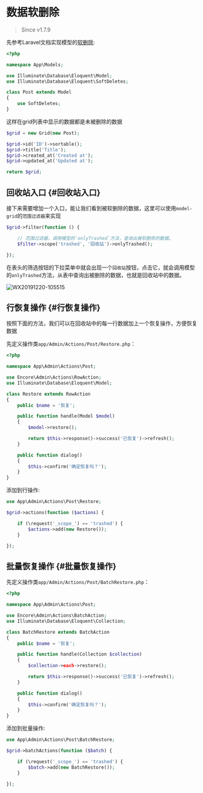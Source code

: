 # 数据软删除

> Since v1.7.9

先参考Laravel文档实现模型的[软删除](https://learnku.com/docs/laravel/6.x/eloquent/5176#soft-deleting):

```php
<?php

namespace App\Models;

use Illuminate\Database\Eloquent\Model;
use Illuminate\Database\Eloquent\SoftDeletes;

class Post extends Model
{
    use SoftDeletes;
}
```

这样在grid列表中显示的数据都是未被删除的数据

```php
$grid = new Grid(new Post);

$grid->id('ID')->sortable();
$grid->title('Title');
$grid->created_at('Created at');
$grid->updated_at('Updated at');

return $grid;
```

## 回收站入口 {#回收站入口}

接下来需要增加一个入口，能让我们看到被软删除的数据，这里可以使用`model-grid`的`范围过滤器`来实现

```php
$grid->filter(function () {

    // 范围过滤器，调用模型的`onlyTrashed`方法，查询出被软删除的数据。
    $filter->scope('trashed', '回收站')->onlyTrashed();

});
```

在表头的筛选按钮的下拉菜单中就会出现一个`回收站`按钮，点击它，就会调用模型的`onlyTrashed`方法，从表中查询出被删除的数据，也就是回收站中的数据。

![WX20191220-105515](https://user-images.githubusercontent.com/1479100/71235280-add75d00-2336-11ea-97f4-bb8d3f65b20c.png)

## 行恢复操作 {#行恢复操作}

按照下面的方法，我们可以在回收站中的每一行数据加上一个恢复操作，方便恢复数据

先定义操作类`app/Admin/Actions/Post/Restore.php`：

```php
<?php

namespace App\Admin\Actions\Post;

use Encore\Admin\Actions\RowAction;
use Illuminate\Database\Eloquent\Model;

class Restore extends RowAction
{
    public $name = '恢复';

    public function handle(Model $model)
    {
        $model->restore();

        return $this->response()->success('已恢复')->refresh();
    }

    public function dialog()
    {
        $this->confirm('确定恢复吗？');
    }
}
```

添加到行操作:

```php
use App\Admin\Actions\Post\Restore;

$grid->actions(function ($actions) {

    if (\request('_scope_') == 'trashed') {
        $actions->add(new Restore());
    }

});
```

## 批量恢复操作 {#批量恢复操作}

先定义操作类`app/Admin/Actions/Post/BatchRestore.php`：

```php
<?php

namespace App\Admin\Actions\Post;

use Encore\Admin\Actions\BatchAction;
use Illuminate\Database\Eloquent\Collection;

class BatchRestore extends BatchAction
{
    public $name = '恢复';

    public function handle(Collection $collection)
    {
        $collection->each->restore();

        return $this->response()->success('已恢复')->refresh();
    }

    public function dialog()
    {
        $this->confirm('确定恢复吗？');
    }
}
```

添加到批量操作:

```php
use App\Admin\Actions\Post\BatchRestore;

$grid->batchActions(function ($batch) {

    if (\request('_scope_') == 'trashed') {
        $batch->add(new BatchRestore());
    }

});
```